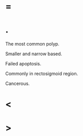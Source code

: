 # =

# .

The most common polyp.

Smaller and narrow based.

Failed apoptosis.

Commonly in rectosigmoid region.

Cancerous.

# <

# >
